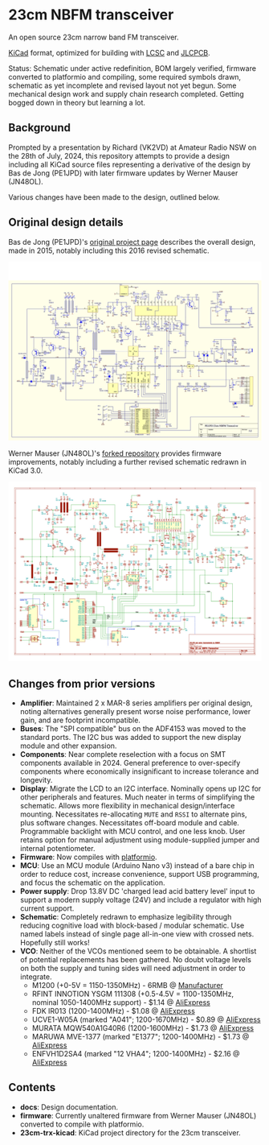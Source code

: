 # 23cm NBFM transceiver

An open source 23cm narrow band FM transceiver.

[KiCad](https://www.kicad.org/) format, optimized for building with [LCSC](https://www.lcsc.com/) and [JLCPCB](https://www.jlcpcb.com/).

Status: Schematic under active redefinition, BOM largely verified, firmware converted to platformio and compiling, some required symbols drawn, schematic as yet incomplete and revised layout not yet begun. Some mechanical design work and supply chain research completed. Getting bogged down in theory but learning a lot.

## Background

Prompted by a presentation by Richard (VK2VD) at Amateur Radio NSW on the 28th of July, 2024, this repository attempts to provide a design including all KiCad source files representing a derivative of the design by Bas de Jong (PE1JPD) with later firmware updates by Werner Mauser (JN48OL).

Various changes have been made to the design, outlined below.

## Original design details

Bas de Jong (PE1JPD)'s [original project page](http://www.pe1jpd.nl/index.php/23cm_nbfm/) describes the overall design, made in 2015, notably including this 2016 revised schematic.

![image](docs/23nbfmsch32.jpg)

Werner Mauser (JN48OL)'s [forked repository](https://github.com/wemaus/23cm-NBFM-Trx) provides firmware improvements, notably including a further revised schematic redrawn in KiCad 3.0.

![image](docs/23cm-pdf-thumbnail.jpg) 

## Changes from prior versions

 * __Amplifier__: Maintained 2 x MAR-8 series amplifiers per original design, noting alternatives generally present worse noise performance, lower gain, and are footprint incompatible.
 * __Buses__: The "SPI compatible" bus on the ADF4153 was moved to the standard ports. The I2C bus was added to support the new display module and other expansion.
 * __Components__: Near complete reselection with a focus on SMT components available in 2024. General preference to over-specify components where economically insignificant to increase tolerance and longevity.
 * __Display__: Migrate the LCD to an I2C interface. Nominally opens up I2C for other peripherals and features. Much neater in terms of simplifying the schematic. Allows more flexibility in mechanical design/interface mounting. Necessitates re-allocating `MUTE` and `RSSI` to alternate pins, plus software changes. Necessitates off-board module and cable. Programmable backlight with MCU control, and one less knob. User retains option for manual adjustment using module-supplied jumper and internal potentiometer.
 * __Firmware__: Now compiles with [platformio](https://piolabs.com/).
 * __MCU__: Use an MCU module (Arduino Nano v3) instead of a bare chip in order to reduce cost, increase convenience, support USB programming, and focus the schematic on the application.
 * __Power supply__: Drop 13.8V DC 'charged lead acid battery level' input to support a modern supply voltage (24V) and include a regulator with high current support.
 * __Schematic__: Completely redrawn to emphasize legibility through reducing cognitive load with block-based / modular schematic. Use named labels instead of single page all-in-one view with crossed nets. Hopefully still works!
 * __VCO__: Neither of the VCOs mentioned seem to be obtainable. A shortlist of potential replacements has been gathered. No doubt voltage levels on both the supply and tuning sides will need adjustment in order to integrate.
   * M1200 (+0-5V = 1150-1350MHz) - 6RMB @ [Manufacturer](https://www.fresend.com/productinfo/647892.html)
   * RFINT INNOTION YSGM 111308 (+0.5-4.5V = 1100-1350MHz, nominal 1050-1400MHz support) - $1.14 @ [AliExpress](https://www.aliexpress.com/item/1005005589982171.html)
   * FDK IR013 (1200-1400MHz) - $1.08 @ [AliExpress](https://www.aliexpress.com/item/1005007461973192.html)
   * UCVE1-W05A (marked "A041"; 1200-1670MHz) - $0.89 @ [AliExpress](https://www.aliexpress.com/item/1005005589963281.html)
   * MURATA MQW540A1G40R6 (1200-1600MHz) - $1.73 @ [AliExpress](https://www.aliexpress.com/item/1005007376224853.html)
   * MARUWA MVE-1377 (marked "E1377"; 1200-1400MHz) - $1.73 @ [AliExpress](https://www.aliexpress.com/item/1005007372058424.html)
   * ENFVH1D2SA4 (marked "12 VHA4"; 1200-1400MHz) - $2.16 @ [AliExpress](https://www.aliexpress.com/item/1005007376529487.html)

## Contents

 * __docs__: Design documentation.
 * __firmware__: Currently unaltered firmware from Werner Mauser (JN48OL) converted to compile with platformio.
 * __23cm-trx-kicad__: KiCad project directory for the 23cm transceiver.
